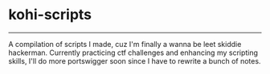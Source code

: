 # kohi-scripts
___
A compilation of scripts I made, cuz I'm finally a wanna be leet skiddie hackerman. Currently practicing ctf challenges and enhancing my scripting skills, I'll do more portswigger soon since I have to rewrite a bunch of notes.
